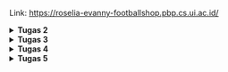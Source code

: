 Link: https://roselia-evanny-footballshop.pbp.cs.ui.ac.id/

<details>
<Summary><b>Tugas 2</b></Summary>
<p align="justify">

## Penjelasan mengenai implementasi checklist
Pertama, saya membuat direktori baru sebagai letak proyek ini. Kemudian, saya melakukan instalasi terhadap dependencies dan membuat proyek Django. Kemudian, saya membuat environment variables untuk menyimpan kredensial database dan pengaturan environment. Kemudian saya menambahkan beberapa konfigurasi di settings.py, seperti menambahkan local host sebagai host yang dapat mengakses web di ALLOWED_HOSTS. Kemudian saya mengubah konfigurasi database, yaitu pada proses production, database yang digunakan adalah PostgreSQL, sedangkan pada proses development, database yang digunakan adalah SQLite. Selanjutnya, saya melakukan migrasi database dan menjalankan servernya. Ini berarti proyek Django berhasil dibuat.

Selanjutnya, saya menghubungkan direktori letak proyek ini ke github. Sebelum itu, saya membuat berkas .gitignore agar berkas yang tercantum di .gitignore, seperti kredensial database atau pengaturan environment, tidak di-push ke github. Selanjutnya, saya menghubungkan proyek ini ke PWS dan menambahkan URL deployment PWS ke ALLOWED_HOSTS di settings.py. Kemudian, saya melakukan add, commit, dan push ke github dan PWS.

Selanjutnya, saya membuat aplikasi main dan mendaftarkannya ke INSTALLED_APPS di settings.py. Selanjutnya, saya membuat berkas .html di aplikasi main, yang berisi informasi nama dan NPM saya. Kemudian, saya membuat model di main, yaitu model Product, saya menambahkan beberapa atribut wajib dan fungsi, lalu melakukan migrasi untuk mengubah struktur tabel basis data sesuai dengan model yang telah dibuat. Kemudian, saya menambahkan fungsi show_main di views.py pada main. Fungsi ini akan menampilkan data yang sesuai ke berkas .html yang sebelumnya telah dibuat.

Tahap selanjutnya adalah melakukan routing dengan membuat berkas urls.py di main. Fungsi show_main perlu di-import ke urls.py, agar fungsi dapat dipanggil ketika URL cocok dengan pola yang ditentukan. Kemudian, saya menambahkan urls.py yang berada di main ke urls.py yang berada di proyek. Sehingga, apabila ditemukan URL yang cocok, maka akan diteruskan ke urls.py di aplikasi. Kemudian saya melakukan add, commit, dan push, agar perubahan yang dilakukan bisa diperbarui.

Secara singkat, saya membuat proyek Django baru, mengubah konfigurasinya, lalu menghubungkannya ke github dan di-deploy di PWS terlebih dahulu. Setelah itu, saya baru membuat aplikasi main, berkas .html, views.py, membuat model, dan routing pada urls.py di main untuk memetakan fungsi yang telah dibuat di views.py.

## Penjelasan mengenai bagan request client ke web aplikasi berbasis Django
Referensi bagan: https://www.google.com/url?sa=i&url=https%3A%2F%2Fagus-hermanto.com%2Fblog%2Fdetail%2Fdjango-flask-framework-python-untuk-web-design-dan-web-development&psig=AOvVaw1GkcxNYxSd5Kl1g29ZGEra&ust=1757432943111000&source=images&cd=vfe&opi=89978449&ved=0CBUQjRxqFwoTCLDw84DCyY8DFQAAAAAdAAAAABAK
![Bagan mengenai urls.py, views.py, models.py, dan .html](image/bagan.png)
Ketika user melakukan request, request tersebut akan diterima server, lalu akan dibaca urls.py untuk mencocokkan URL yang diminta user ke fungsi yang sesuai di views.py. Jika dibutuhkan data, maka views.py akan memanggil models.py untuk membaca atau menulis data di database. Kemudian, view akan mengirim data ke berkas .html yang dirender menjadi halaman web dan akan ditampilkan ke user.

## Penjelasan mengenai settings.py dalam proyek Django
settings.py dalam proyek Django berfungsi untuk mengatur konfigurasi proyek. Sehingga, pengembang dapat mengatur hal-hal penting hanya dalam satu berkas. settings.py mengatur keamanan proyek, database yang digunakan,  mengatur aplikasi yang digunakan, serta dapat mengatur bahasa dan zona waktu yang digunakan. Dalam tugas ini, beberapa contoh penggunaan settings.py adalah ketika mengubah penggunaan database yang berbeda untuk proses production dan development. Selain itu, ketika membuat aplikasi main, main perlu dicantumkan di INSTALLED_APPS di settings.py. Pada settings.py, terdapat juga pengaturan DEBUG, dimana apabila DEBUG=TRUE, maka akan dimunculkan penjelasan errornya, ini berguna untuk proses development. Sedangkan pada DEBUG=FALSE, tidak akan dimunculkan penjelasan error, ini berguna untuk proses production. Dengan adanya settings.py, ini memudahkan pengembang untuk mengatur semua pengaturan penting.

## Penjelasan mengenai cara kerja migrasi database di Django
Migrasi database di Django adalah proses membuat dan mengubah struktur database berdasarkan definisi model yang berada di berkas models.py. Jadi, setelah membuat model di berkas models.py, perlu dijalankan instruksi python manage.py makemigrations. Instruksi ini akan mempersiapkan file migrasi yang merepresentasikan perubahan pada model. Kemudian, dijalankan instruksi python manage.py migrate. Instruksi ini akan menjalankan semua perubahan yang tercantum pada file migrasi yang sebelumnya telah dibuat, sehingga tabel database akan diperbarui. Sehingga, ini membuat pengelolaan database lebih mudah.

Referensi: 
- UNMAHA. (2024). Migrasi Database Django: Langkah-langkah yang Benar untuk Pengembangan Tanpa Masalah. Diambil kembali dari UNMAHA: https://blog.unmaha.ac.id/migrasi-database-django-langkah-langkah-yang-benar-untuk-pengembangan-tanpa-masalah/

## Penjelasan mengenai framework Django sebagai permulaan pembelajaran pengembangan perangkat lunak
Menurut saya, framework Django dijadikan permulaan pembelajaran pengembangan perangkat lunak karena Django menggunakan bahasa pemrograman Python, yaitu salah satu bahasa yang populer di kalangan developer, terutama pemula. Selain itu, banyak fitur bawaan sehingga developer tidak perlu membuatnya sendiri, seperti sistem autentikasi,ORM (Object Relational Mapper) yang menghubungkan Python dengan database, dan berbagai macam lainnya. Sehingga, bisa lebih fokus untuk memahami konsep dasar web development. Selain itu, Django memiliki fleksibilitas tinggi karena dapat dijalankan di berbagai platform. Django juga memiliki keamanan yang baik, framework ini dilengkapi fitur untuk melindungi serangan siber seperti Cross-Site Scripting (XSS), Cross-Site Request Forgery (CSRF), dan SQL injection.

Referensi:
- Kvartalnyi, N. (2025, Maret 30). 10 Advantages of Using Django for Web Development. Diambil kembali dari inoxoft: https://djangostars.com/blog/top-14-pros-using-django-web-development/
- Ryabtsev, A. (2025, Januari 9). Top 14 Pros of Using Django for Python Web Development. Diambil kembali dari djangostars: https://inoxoft.com/blog/10-advantages-of-using-django-for-web-development/

## Feedback untuk asisten dosen tutorial 1
Saya merasa asisten dosen sangat membantu dalam pengerjaan tutorial, asisten dosen menjelaskan dengan jelas dan tanggap untuk membantu apabila terdapat masalah pada pengerjaannya.
</p>
</details>

<details>
<Summary><b>Tugas 3</b></Summary>
<p align="justify">

## Penjelasan mengenai data delivery dalam pengimplementasian sebuah platform
Data delivery diperlukan untuk mengirimkan data dari suatu sistem ke sistem yang lain agar aplikasi dapat bertukar informasi. Data delivery diperlukan karena biasanya frontend (user interface yang dilihat user) dan backend (server yang memproses data) terpisah. Dengan adanya data delivery, data yang diproses di backend dapat dikirimkan ke frontend agar bisa ditampilkan ke pengguna. Selain itu, apabila platform memiliki beberapa sistem terpisah seperti aplikasi mobile dan aplikasi web, maka data delivery juga dapat memastikan semua sistem memiliki data yang konsisten dan sinkron. 

## Penjelasan mengenai XML dan JSON
Menurut saya, JSON lebih baik daripada XML. JSON bersifat sederhana dan fleksibel, sedangkan XML bersifat kompleks dan kurang fleksibel. XML menggunakan struktur sintaks yang menggunakan tag pembuka dan penutup seperti HTML, sedangkan JSON menggunakan sintaks seperti dictionary di Python, yaitu pasangan key dan value. Sehingga, XML cenderung lebih panjang dan sulit dibaca, sedangkan JSON lebih mudah dibaca dan lebih ringkas. JSON juga merepresentasikan data yang sama dalam ukuran file yang lebih kecil dan transmisi data yang lebih cepat. JSON lebih populer dibandingkan XML karena JSON berasal dari sintaks JavaScript, yang menjadi bahasa utama di browser. JSON juga lebih sering digunakan untuk sistem baru, sedangkan XML lebih sering digunakan untuk sistem lama.

Sumber:
- Amazon Web Services. (n.d). Apa Perbedaan antara JSON dan XML?. Diambil kembali dari AWS: https://aws.amazon.com/id/compare/the-difference-between-json-xml/

## Penjelasan mengenai method is_valid() pada form Django
Method is_valid() pada Django dibutuhkan untuk memvalidasi data yang diberikan oleh pengguna melalui form, sebelum data tersebut disimpan atau diproses ke database. Method ini akan mengecek apakah input yang diberikan pengguna sudah sesuai dengan tipe field yang didefinisikan di form. Jika sudah sesuai, maka data akan diproses dan disimpan ke database. Jika tidak sesuai, Django akan memberikan pesan error dan data tidak akan disimpan di database. Method ini dibutuhkan untuk mencegah data yang tidak valid masuk ke database.

## Penjelasan mengenai csrf_token saat membuat form di Django
CSRF adalah serangan yang mengelabui pengguna untuk menjalankan tindakan yang tidak diinginkan pada aplikasi web dengan mengirimkan script kepada pengguna yang akan secara langsung dieksekusi apabila diklik. Serangan ini memalsukan pengiriman request ke situs web agar terlihat seperti pengguna asli. csrf_token digunakan untuk mencegah serangan CSRF, dan csrf_token adalah kode unik yang akan diberikan untuk setiap form, lalu token ini akan dikirim bersama form dan diverifikasi saat form disubmit. Jika token tidak cocok, maka Django akan menolak request. csrf_token dibutuhkan agar kita bisa memverifikasi bahwa request benar-benar berasal dari pengguna dan form asli dari aplikasi yang akan diproses. Jika kita tidak menambahkan csrf_token pada form, maka penyerang dapat membuat form palsu yang mengirim request ke aplikasi, sehingga server tidak dapat membedakan request asli dan request palsu. Jika kita tidak menambahkan line {% csrf_token %} pada form, maka Django akan mengirimkan pesan error. Dengan csrf_token, kita bisa melindungi pengguna dan data dari serangan berbahaya.

Sumber:
- codingstudio. (2023, 19 November). CSRF (Cross Site Request Forgery): Pengertian, Jenis dan Cara Mencegahnya. Diambil kembali dari codingstudio: https://codingstudio.id/blog/csrf-adalah/ 
- chippiko. (2023, 8 Januari). Apa itu CSRF (Cross-Site Request Forgery)?. Diambil kembali dari chippiko: https://www.chippiko.com/apa-itu-csrf

## Penjelasan mengenai implementasi checklist
Pertama, saya membuat fungsi baru di views.py pada main yang akan menampilkan semua data dalam bentuk XML atau JSON, dan menampilkan data yang sesuai dengan ID dalam bentuk XML atau JSON. Kemudian, saya membuat routing dengan menambahkan fungsi tersebut di urls.py bagian main, sehingga fungsi tersebut dapat diakses melalui browser atau Postman.

Selanjutnya, saya membuat forms.py di main untuk membuat form yang menerima data. Kemudian, saya menambahkan fungsi di views.py untuk menambahkan produk di forms dan menampilkan produk yang tersedia. Selanjutnya, saya menambahkan fungsi tersebut ke urls.py dan menambahkan path URLnya ke urlpatterns. Selanjutnya, saya mengubah template.html yang ada di main, dan menambahkan tombol untuk menambahkan produk serta redirect ke halaman form serta kode untuk menampilkan produk yang ada dan melakukan redirect ke halaman detail produk.

Kemudian, saya membuat halaman yang akan menampilkan  formsnya di create_product.html dan halaman untuk menampilkan detail produk di product_detail.html. Pada forms tersebut, saya juga menambahkan {% csrf_token %} untuk mencegah serangan CSRF. Setelah itu, saya juga mengubah settings.py dan menambahkan CSRF_TRUSTEG_ORIGINS. Terakhir, saya melakukan add, commit, dan push ke GitHub dan PWS.

## Feedback untuk asisten dosen di tutorial 2
Penjelasan yang diberikan sangat membantu dan jelas, serta asisten dosen membantu saya ketika terdapat permasalahan dalam pengerjaan tutorial. Asisten dosen juga memberikan feedback yang jelas jika terdapat kesalahan dalam pengerjaan.

## Screenshot dari hasil akses URL pada Postman
![Screenshot XML](image/xml.png)
![Screenshot XML dengan ID](image/xml_id.png)
![Screenshot JSON](image/json.png)
![Screenshot JSON dengan ID](image/json_id.png)
</p>
</details>

<details>
<Summary><b>Tugas 4</b></Summary>
<p align="justify">

## Penjelasan mengenai Django AuthenticationForm
AuthenticationForm adalah form bawaan dari Django yang menangani proses login pengguna. AuthenticationForm berasal dari django.contrib.auth.forms. Dengan AuthenticationForm, kita tidak perlu membuat form untuk login dari awal, cukup menggunakan langsung form yang sudah disediakan Django. AuthenticationForm akan memverifikasi username dan password yang diberikan oleh pengguna.

Kelebihan dari AuthenticationForm adalah dapat langsung digunakan dan tidak perlu membuat dari awal, sehingga mempercepat proses pengembangan website. Banyak fitur yang sudah disediakan Django, seperti fitur keamanan yang memastikan bahwa password yang dibuat user cukup kuat dan tidak mudah. Django juga sudah menyediakan objek atau model Users, sehingga dapat langsung digunakan.

Kekurangan dari AuthenticationForm adalah tampilannya yang kurang menarik dan simpel, apabila ingin memberikan tampilan yang lebih menarik, maka perlu kustomisasi. Selain itu, AuthenticationForm yang disediakan Django sangat simpel dan mungkin tidak cocok untuk kebutuhan aplikasi yang lebih kompleks. Apabila menginginkan fitur lain ketika login, maka perlu dikostumisasi sendiri agar memenuhi kebutuhan. Jika menggunakan model Users default dari Django, maka akan terdapat beberapa kelemahan. Misalnya, field username bersifat case-sensitive, hal ini menjadi kekurangan karena pengguna tidak akan bisa login jika mengetik username yang salah (huruf kecil/kapital diperhatikan). Lalu, beberapa user dapat memiliki alamat email yang sama. Apabila user tersebut ingin me-reset password, maka setiap akun dari pengguna tersebut akan dikirimkan email untuk reset password. Jika ingin membatasi bahwa email yang diberikan user harus unik, maka perlu diubah modelnya.

Sumber:
- Shah, Nemi. (2024, 18 November). A comprehensive guide to Django's user authentication system. Diambil kembali dari SuperTokens: https://supertokens.com/blog/django-user-authentication
- Freitas, Vitor. (2021, 8 Juli). What You Should Know About The Django User Model. Diambil kembali dari SimpleIsBetterThanComplex: https://simpleisbetterthancomplex.com/article/2021/07/08/what-you-should-know-about-the-django-user-model.html

## Penjelasan mengenai perbedaan antara autentikasi, otorisasi, dan cara Django mengimplementasikan kedua konsep tersebut
Autentikasi adalah proses memverifikasi identitas pengguna, misalnya seperti mencocokkan username dan password yang diberikan dengan data yang ada di database. Sedangkan otorisasi adalah proses menentukan hak akses pengguna berdasarkan peran atau permission yang dimiliki. 

Proses autentikasi di Django dapat diimplementasikan dengan memanfaatkan fungsi yang telah disediakan oleh Django, seperti fungsi login(), logout(), dan authenticate(), yang berasal dari modul django.contrib.auth. Sedangkan proses otorisasi dapat diimplementasikan dengan memanfaatkan dekorator yang telah disediakan Django, seperti @login_required yang berasal dari modul django.contrib.auth.decorators.

## Penjelasan mengenai kelebihan dan kekurangan session dan cookies dalam konteks menyimpan state di aplikasi web
Cookies adalah data yang disimpan di browser client. Situs web akan mengirimkan cookie ke browser pengguna. Lalu, cookie disimpan sebagai file. Pada setiap request, browser akan mengirimkan cookie kembali ke server.

Kelebihan:
- Data tidak disimpan di server, sehingga server tidak perlu menyimpan banyak informasi state.
- Cookie dapat disimpan dalam jangka waktu lama, bahkan setelah browser ditutup.

Kekurangan:
- Ukurannya terbatas, maksimal 4KB.
- Kurang aman, karena data disimpan di browser yang rentan terhadap manimpulasi dan pencurian data.

Session menyimpan file berisi informasi mengenai user pada sisi server, sedangkan browser hanya menyimpan session ID. Saat user login, server akan membuat session dan menyimpan data. Lalu, server mengirimkan session ID ke browser. Browser akan mengirim session ID pada setiap request, sehingga server dapat mencocokkan session berdasarkan ID-nya dan mengambil data yang sesuai.

Kelebihan:
- Data-data penting tidak disimpan di klien, hanya session ID yang tersimpan di klien.
- Dapat menyimpan data dalam jumlah yang lebih besar karena disimpan di server.
- Data lebih aman karena disimpan di server.

Kekurangan:
- Karena data disimpan di server, maka semakin banyak data user, semakin besar kebutuhan memori server.
- Session berakhir ketika pengguna menutup browser.

Sumber:
- Skodev. (n.d.). Cookie vs Session PHP. Diambil kembali dari Skodev: https://sko.dev/referensi/php/cookie-vs-session-

## Penjelasan mengenai keamanan cookies secara default dalam pengembangan web, risiko potensial yang harus diwaspadai, dan cara Django menangani hal tersebut
Cookie tidak dapat mentransfer malware atau virus, tetapi dapat dijadikan sebagai alat serangan tidak langsung. Keamanan cookies bergantung dengan konfigurasi dan lingkungan aplikasi berjalan. Apabila cookie dikirimkan melalui koneksi HTTP biasa, maka kurang aman karena dapat disadap oleh pihak ketiga. Cookies bisa jadi kurang aman apabila pengembang tidak melakukan konfigurasi tambahan, sehingga masih rentan terhadap serangan. Terdapat beberapa risiko potensial pada cookies, seperti:
1. Pembajakan sesi. Penyerang dapat mencegat cookie yang dikirimkan melalui jaringan yang kurang aman seperti Wi-Fi publik. Dengan cookie tersebut, sesi dapat dicuri dan penyerang mendapatkan akses ke sesi web user, sehingga penyerang mendapatkan akses ke akun mereka.
2. Serangan XSS (Cross-Site Scripting). Penyerang dapat meng-inject script berbahaya ke situs web, dan dijalankan oleh browser pengguna. Jika penyerang berhasil menjalankan script berbahaya di browser pengguna, script tersebut bisa membaca dan mengirim cookie ke penyerang, sehingga penyerang dapat menyamar sebagai pengguna.
3. Serangan CSRF (Cross-Site Request Forgery). Penyerang mengelabui pengguna untuk menjalankan suatu tindakan di website tanpa sepengetahuannya. Jika penyerang membuat request palsu, maka cookie akan ikut terkirim tanpa sepengetahuan pengguna.

Django menangani hal ini dengan menyediakan beberapa fitur keamanan, seperti HttpOnly dan Secure Cookie. HttpOnly akan mencegah skrip sisi klien mengakses cookie, sehingga mengurangi serangan XSS. Sedangkan Secure memastikan bahwa cookie hanya dikirimkan melalui koneksi HTTPS, untuk mencegah intersepsi pada jaringan yang tidak aman. Django juga menyediakan perlindungan untuk CSRF dengan memberikan token CSRF dan memeriksa token agar memastikan bahwa request tersebut tidak palsu.

Sumber:
- EITCA Academy. (2023, 4 Agustus). Apa risiko keamanan yang terkait dengan cookie dan bagaimana cookie dapat dieksploitasi oleh penyerang untuk menyamar sebagai pengguna dan mendapatkan akses tidak sah ke akun?. Diambil kembali dari EITCA: https://id.eitca.org/cybersecurity/eitc-is-acss-advanced-computer-systems-security/network-security/web-security-model/examination-review-web-security-model/what-are-the-security-risks-associated-with-cookies-and-how-can-they-be-exploited-by-attackers-to-impersonate-users-and-gain-unauthorized-access-to-accounts/

## Penjelasan mengenai implementasi checklist
Pertama, saya membuat fungsi registrasi di views.py pada main, dengan memanfaatkan UserCreationForm untuk pembuatan formulir bawaan. Fungsi tersebut akan memvalidasi input user dan menampilkan pesan, lalu me-redirect setelah form berhasil disimpan. Selanjutnya, saya membuat berkas register.html untuk menampilkan formulirnya. Selanjutnya, saya melakukan routing pada urls.py dan menambahkan path url yang mengakses fungsi register tadi.

Selanjutnya, saya membuat fungsi login di views.py pada main. Fungsi ini akan memverifikasi atau mengautentikasi pengguna, dengan memanfaatkan fungsi-fungsi yang sudah tersedia di Django. Selain itu, fungsi ini juga akan menyimpan cookie bernama last_login, yaitu timestamp yang menunjukkan waktu terakhir pengguna login. Selanjutnya, saya membuat berkas login.html untuk menampilkan formulir loginnya. Selanjutnya, saya melakukan routing pada urls.py dan menambahkan path url yang mengakses fungsi login di views.py.

Kemudian, saya juga membuat fungsi logout di views.py pada main. Fungsi ini akan menghapus sesi pengguna, mengahpus cookie last_login, dan mengarahkan pengguna ke halaman login. Selanjutnya, saya menambahkan tombol logout di main.html. Saya juga menambahkan informasi mengenai waktu terakhir login di main.html agar informasinya dapat ditampilkan. Selanjutnya, saya menambahkan path url untuk mengakses fungsi logout di views.py.

Selanjutnya, saya menambahkan informasi last_login di bagian context di fungsi show_main pada views.py. Lalu, saya juga menambahkan decorator login_required pada fungsi show_main dan show_product di views.py agar membatasi bahwa hanya user yang sudah login yang dapat mengaksesnya. 

Selanjutnya, saya menghubungkan model Product dengan User dengan menambahkan foreign key User ke model Product. Lalu, saya melakukan migrasi untuk menyimpan perubahan model dan mengubah fungsi create_product, serta mengubah fungsi show_main agar dapat melakukan filter terhadap produk yang dimiliki oleh user yang sedang login, atau semua produk yang ada di database. Selanjutnya, 'name' di context akan diubah agar menyesuaikan dengan username dari pengguna yang sedang login. Saya juga menambahkan tombol untuk filter di main.html, dan menambahkan nama penjual di product_detail.html

Kemudian, saya menjalankan website-nya di local, lalu membuat 2 akun dan di masing-masing akun, saya menambahkan 3 produk. Terakhir, saya melakukan add, commit, dan push di GitHub dan PWS.
</p>
</details>

<details>
<Summary><b>Tugas 5</b></Summary>

## Penjelasan mengenai urutan prioritas pengambilan CSS selector
Urutan prioritas pengambilan CSS selector ditentukan oleh tingkat spesifisitas. Urutan prioritas dari paling tinggi ke rendah adalah:
1. !important (CSS akan mengesampingkan semua aturan lain kecuali inline styles yang juga menggunakan !important)
2. Inline styles (langsung memberikan style pada elemen)
3. ID selector (seperti #header)
4. Class, pseudo-class, dan attribute selector (seperti .container dan :hover)
5. Selector elemen dan pseudo-elemen (seperti div, p, dan h1)
6. Selector universal (*)

Sumber:
- easycoding. (2024, 1 Oktober). Urutan Prioritas Selector CSS (Specificity): Panduan Lengkap untuk Memahami dan Menggunakan. Diambil kembali dari Easycoding: https://www.easycoding.id/blog/urutan-prioritas-selector-css-specificity-panduan-lengkap-untuk-memahami-dan-menggunakan

## Penjelasan mengenai responsive design
Responsive design merupakan konsep yang penting dalam pengembangan aplikasi web karena pengguna tidak hanya mengakses website dari laptop atau komputer saja, tetapi juga bisa dari tablet, handphone, atau bahkan smartwatch. Jika website tidak disesuaikan dengan ukuran layar perangkat pengguna, maka tampilan tidak dapat menyesuaikan dan akan membuat pengalaman pengguna yang buruk. Dengan website yang responsif, maka akan memberikan user experience yang baik, sehingga pengguna lebih nyaman dan sering mengakses website.

Salah satu contoh aplikasi yang sudah menerapkan responsive design adalah Youtube, karena jika diakses melalui website di laptop atau perangkat layar besar, maka tampilannya menyesuaikan ukuran layar yang besar. Namun, jika diakses melalui perangkat dengan layar kecil, tampilannya akan disesuaikan letak serta ukurannya, sehingga lebih mudah dan nyaman digunakan.

Salah satu contoh aplikasi yang belum menerapkan responsive design adalah Pacil Web Service, karena tampilannya tidak menyesuaikan ukuran layar. Jika PWS diakses melalui perangkat dengan layar kecil, maka tampilan dan ukurannya tidak ada yang berubah. Sehingga, website akan susah digunakan dan dilihat.

## Penjelasan antara margin, border, dan padding
Border adalah garis tepi yang mengelilingi elemen, bisa diatur ketebalan, warna, dan jenis garis yang digunakan. Margin adalah jarak tepi pada sebuah elemen bagian luar. Padding adalah jarak antara konten dengan border.

Margin dapat diimplementasikan dengan menggunakan properti CSS, seperti margin: 15px; sehingga akan diterapkan jarak sebesar 15px di setiap sisi. Border juga dapat diatur dengan border: 2px solid black; sehingga garis yang digunakan memiliki ketebalan 2px dan berwarna hitam. Padding dapat diatur dengan padding: 10px; sehingga akan ada jarak antara konten dengan border sebesar 10px.

## Penjelasan mengenai flex box dan grid layout
Grid adalah teknik layout dalam CSS yang dirancang untuk membuat tata letak dengan 2 dimensi, yaitu baris dan kolom. Grid layout berguna untuk membuat layout yang kompleks seperti dashboard.

Flex box adalah teknik layout dalam CSS yang dirancang untuk membuat tata letak dengan 1 dimensi, yaitu baris atau kolom. Flex box cocok untuk membuat layout seperti navbar atau menu.

Sumber:
- Nisa, Zulfa Khoriun, (2024, 20 Desember). Kapan menggunakan grid dan flexbox pada CSS?. Diambil kembali dari Skodev: https://sko.dev/snippet/kapan-harus-menggunakan-grid-dan-flexbox-pada-css

## Penjelasan mengenai implementasi checklist
Pertama, saya menambahkan Tailwind dalam aplikasi dengan mengubah berkas base.html dan menambahkan script tailwind. Selanjutnya, saya menambahkan fungsi untuk edit dan delete product di views.py. Kemudian, saya membuat berkas edit_news.html untuk menampilkan halaman edit. Selanjutnya, saya menambahkan path url ke urls.py untuk mengakses fungsi tersebut. Selanjutnya, pada main.html saya tambahkan tombol untuk edit dan hapus.

Selanjutnya, saya mengubah settings.py dan menambahkan konfigurasi static files pada aplikasi. Kemudian, membuat file global.css dan menghubungkannya ke base.html. Kemudian, saya menambahkan berkas navbar.html untuk membuat navigation bar pada halaman sekaligus memberikan design untuk navigation bar. Selanjutnya, saya juga mengubah berkas login.html, register.html, news_detail.html, dan create_news.html untuk memberikan design pada tampilan halaman tersebut. Saya juga membuat berkas card_news.html dan menambahkan design untuk tampilan masing-masing produk. Saya juga menambahkan gambar apabila tidak ada produk yang tersedia ke static/image. Lalu, saya mengubah main.html agar dapat meng-include card_news.html dan menampilkan gambar di static/image, apabila tidak ada produk. Terakhir, saya melakukan add, commit, dan push ke GitHub dan PWS.
</details>
